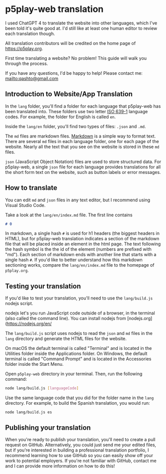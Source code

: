 # p5play-web translation

I used ChatGPT 4 to translate the website into other languages, which I've been told it's quite good at. I'd still like at least one human editor to review each translation though.

All translation contributors will be credited on the home page of https://p5play.org.

First time translating a website? No problem! This guide will walk you through the process.

If you have any questions, I'd be happy to help! Please contact me: <mailto:qashto@gmail.com>

## Introduction to Website/App Translation

In the `lang` folder, you'll find a folder for each language that p5play-web has been translated into. These folders use two letter [ISO 639-1](https://en.wikipedia.org/wiki/ISO_639-1) language codes. For example, the folder for English is called `en`.

Inside the `lang/en` folder, you'll find two types of files: `.json` and `.md`.

The `md` files are markdown files. [Markdown](https://www.markdownguide.org/) is a simple way to format text. There are several `md` files in each language folder, one for each page of the website. Nearly all the text that you see on the website is stored in these `md` files.

`json` (JavaScript Object Notation) files are used to store structured data. For p5play-web, a single `json` file for each language provides translations for all the short form text on the website, such as button labels or error messages.

## How to translate

You can edit `md` and `json` files in any text editor, but I recommend using Visual Studio Code.

Take a look at the `lang/en/index.md` file. The first line contains

```md
# 0
```

In markdown, a single hash `#` is used for h1 headers (the biggest headers in HTML), but for p5play-web translation indicates a section of the markdown file that will be placed inside an element in the html page. The text following the hash symbol is the the id of the element (numbers are prefixed with "md"). Each section of markdown ends with another line that starts with a single hash `#`. If you'd like to better understand how this markdown sectioning works, compare the `lang/en/index.md` file to the homepage of `p5play.org`.

## Testing your translation

If you'd like to test your translation, you'll need to use the `lang/build.js` nodejs script.

nodejs let's you run JavaScript code outside of a browser, in the terminal (also called the command line). You can install nodejs from [nodejs.org](https://nodejs.org/en/

The `lang/build.js` script uses nodejs to read the `json` and `md` files in the `lang` directory and generate the HTML files for the website.

On macOS the default terminal is called "Terminal" and is located in the Utilities folder inside the Applications folder. On Windows, the default terminal is called "Command Prompt" and is located in the Accessories folder inside the Start Menu.

Open `p5play-web` directory in your terminal. Then, run the following command:

```bash
node lang/build.js [languageCode]
```

Use the same language code that you did for the folder name in the `lang` directory. For example, to build the Spanish translation, you would run:

```
node lang/build.js es
```

## Publishing your translation

When you're ready to publish your translation, you'll need to create a pull request on GitHub. Alternatively, you could just send me your edited files, but if you're interested in building a professional translation portfolio, I recommend learning how to use GitHub so you can easily show off your work to potential employers. If you're not familiar with GitHub, contact me and I can provide more information on how to do this!
